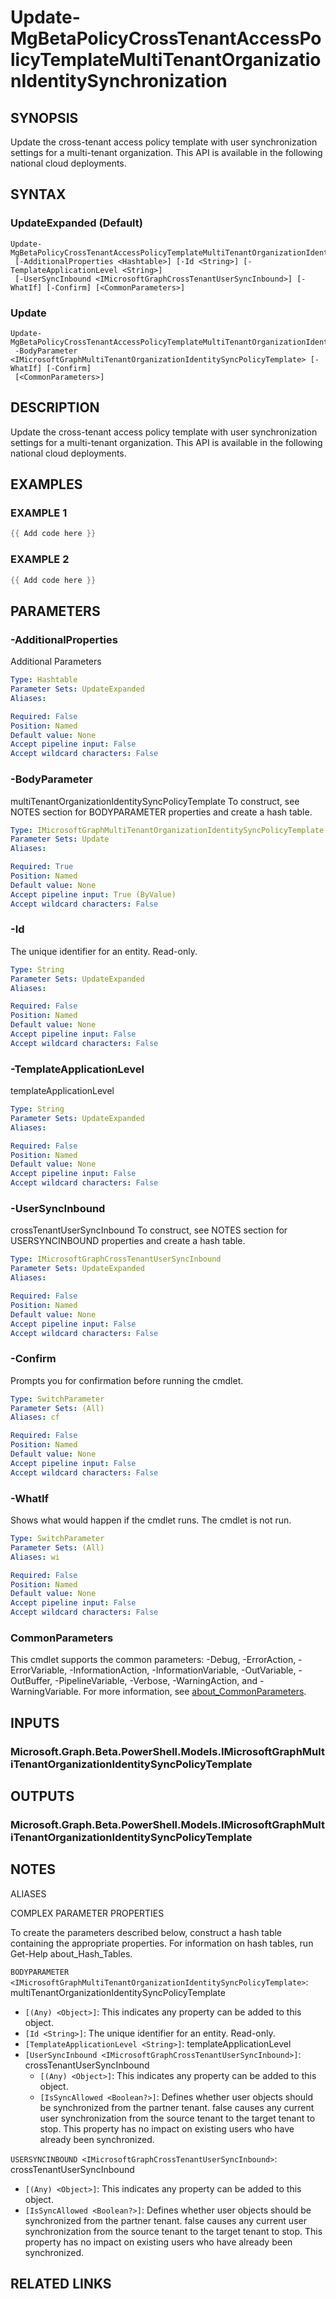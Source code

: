 ﻿---
external help file: Microsoft.Graph.Beta.Identity.SignIns-help.xml
Module Name: Microsoft.Graph.Beta.Identity.SignIns
online version: https://learn.microsoft.com/powershell/module/microsoft.graph.beta.identity.signins/update-mgbetapolicycrosstenantaccesspolicytemplatemultitenantorganizationidentitysynchronization
schema: 2.0.0
---

# Update-MgBetaPolicyCrossTenantAccessPolicyTemplateMultiTenantOrganizationIdentitySynchronization

## SYNOPSIS
Update the cross-tenant access policy template with user synchronization settings for a multi-tenant organization.
This API is available in the following national cloud deployments.

## SYNTAX

### UpdateExpanded (Default)
```
Update-MgBetaPolicyCrossTenantAccessPolicyTemplateMultiTenantOrganizationIdentitySynchronization
 [-AdditionalProperties <Hashtable>] [-Id <String>] [-TemplateApplicationLevel <String>]
 [-UserSyncInbound <IMicrosoftGraphCrossTenantUserSyncInbound>] [-WhatIf] [-Confirm] [<CommonParameters>]
```

### Update
```
Update-MgBetaPolicyCrossTenantAccessPolicyTemplateMultiTenantOrganizationIdentitySynchronization
 -BodyParameter <IMicrosoftGraphMultiTenantOrganizationIdentitySyncPolicyTemplate> [-WhatIf] [-Confirm]
 [<CommonParameters>]
```

## DESCRIPTION
Update the cross-tenant access policy template with user synchronization settings for a multi-tenant organization.
This API is available in the following national cloud deployments.

## EXAMPLES

### EXAMPLE 1
```powershell
{{ Add code here }}
```

### EXAMPLE 2
```powershell
{{ Add code here }}
```

## PARAMETERS

### -AdditionalProperties
Additional Parameters

```yaml
Type: Hashtable
Parameter Sets: UpdateExpanded
Aliases:

Required: False
Position: Named
Default value: None
Accept pipeline input: False
Accept wildcard characters: False
```

### -BodyParameter
multiTenantOrganizationIdentitySyncPolicyTemplate
To construct, see NOTES section for BODYPARAMETER properties and create a hash table.

```yaml
Type: IMicrosoftGraphMultiTenantOrganizationIdentitySyncPolicyTemplate
Parameter Sets: Update
Aliases:

Required: True
Position: Named
Default value: None
Accept pipeline input: True (ByValue)
Accept wildcard characters: False
```

### -Id
The unique identifier for an entity.
Read-only.

```yaml
Type: String
Parameter Sets: UpdateExpanded
Aliases:

Required: False
Position: Named
Default value: None
Accept pipeline input: False
Accept wildcard characters: False
```

### -TemplateApplicationLevel
templateApplicationLevel

```yaml
Type: String
Parameter Sets: UpdateExpanded
Aliases:

Required: False
Position: Named
Default value: None
Accept pipeline input: False
Accept wildcard characters: False
```

### -UserSyncInbound
crossTenantUserSyncInbound
To construct, see NOTES section for USERSYNCINBOUND properties and create a hash table.

```yaml
Type: IMicrosoftGraphCrossTenantUserSyncInbound
Parameter Sets: UpdateExpanded
Aliases:

Required: False
Position: Named
Default value: None
Accept pipeline input: False
Accept wildcard characters: False
```

### -Confirm
Prompts you for confirmation before running the cmdlet.

```yaml
Type: SwitchParameter
Parameter Sets: (All)
Aliases: cf

Required: False
Position: Named
Default value: None
Accept pipeline input: False
Accept wildcard characters: False
```

### -WhatIf
Shows what would happen if the cmdlet runs.
The cmdlet is not run.

```yaml
Type: SwitchParameter
Parameter Sets: (All)
Aliases: wi

Required: False
Position: Named
Default value: None
Accept pipeline input: False
Accept wildcard characters: False
```

### CommonParameters
This cmdlet supports the common parameters: -Debug, -ErrorAction, -ErrorVariable, -InformationAction, -InformationVariable, -OutVariable, -OutBuffer, -PipelineVariable, -Verbose, -WarningAction, and -WarningVariable. For more information, see [about_CommonParameters](http://go.microsoft.com/fwlink/?LinkID=113216).

## INPUTS

### Microsoft.Graph.Beta.PowerShell.Models.IMicrosoftGraphMultiTenantOrganizationIdentitySyncPolicyTemplate
## OUTPUTS

### Microsoft.Graph.Beta.PowerShell.Models.IMicrosoftGraphMultiTenantOrganizationIdentitySyncPolicyTemplate
## NOTES

ALIASES

COMPLEX PARAMETER PROPERTIES

To create the parameters described below, construct a hash table containing the appropriate properties. For information on hash tables, run Get-Help about_Hash_Tables.


`BODYPARAMETER <IMicrosoftGraphMultiTenantOrganizationIdentitySyncPolicyTemplate>`: multiTenantOrganizationIdentitySyncPolicyTemplate
  - `[(Any) <Object>]`: This indicates any property can be added to this object.
  - `[Id <String>]`: The unique identifier for an entity. Read-only.
  - `[TemplateApplicationLevel <String>]`: templateApplicationLevel
  - `[UserSyncInbound <IMicrosoftGraphCrossTenantUserSyncInbound>]`: crossTenantUserSyncInbound
    - `[(Any) <Object>]`: This indicates any property can be added to this object.
    - `[IsSyncAllowed <Boolean?>]`: Defines whether user objects should be synchronized from the partner tenant. false causes any current user synchronization from the source tenant to the target tenant to stop. This property has no impact on existing users who have already been synchronized.

`USERSYNCINBOUND <IMicrosoftGraphCrossTenantUserSyncInbound>`: crossTenantUserSyncInbound
  - `[(Any) <Object>]`: This indicates any property can be added to this object.
  - `[IsSyncAllowed <Boolean?>]`: Defines whether user objects should be synchronized from the partner tenant. false causes any current user synchronization from the source tenant to the target tenant to stop. This property has no impact on existing users who have already been synchronized.

## RELATED LINKS
